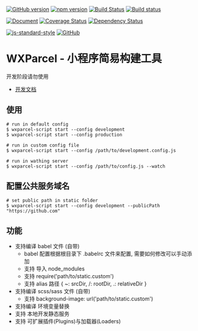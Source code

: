 [![GitHub version](https://badge.fury.io/gh/wxparcel%2Fwxparcel-script.svg)](https://badge.fury.io/gh/wxparcel%2Fwxparcel-script)
[![npm version](https://badge.fury.io/js/wxparcel-script.svg)](https://badge.fury.io/js/wxparcel-script)
[![Build Status](https://travis-ci.org/wxparcel/wxparcel-script.svg?branch=master)](https://travis-ci.org/wxparcel/wxparcel-script)
[![Build status](https://ci.appveyor.com/api/projects/status/s49av8k4l12hqt7n?svg=true)](https://ci.appveyor.com/project/DavidKk/wxparcel-script)

[![Document](https://doc.esdoc.org/github.com/wxparcel/wxparcel-script/badge.svg?t=0)](https://doc.esdoc.org/github.com/wxparcel/wxparcel-script/LICENSE)
[![Coverage Status](https://coveralls.io/repos/github/wxparcel/wxparcel-script/badge.svg?branch=master)](https://coveralls.io/github/wxparcel/wxparcel-script?branch=master)
[![Dependency Status](https://dependencyci.com/github/wxparcel/wxparcel-script/badge)](https://dependencyci.com/github/wxparcel/wxparcel-script)

[![js-standard-style](https://img.shields.io/badge/code%20style-standard-brightgreen.svg)](http://standardjs.com)
[![GitHub](https://img.shields.io/github/license/mashape/apistatus.svg)](https://github.com/wxparcel/wxparcel-script/blob/master/LICENSE)

# WXParcel - 小程序简易构建工具

开发阶段请勿使用

- [开发文档](https://wxparcel.github.io/wxparcel-script/esdoc/)

## 使用

```
# run in default config
$ wxparcel-script start --config development
$ wxparcel-script start --config production

# run in custom config file
$ wxparcel-script start --config /path/to/development.config.js

# run in wathing server
$ wxparcel-script start --config /path/to/config.js --watch
```

## 配置公共服务域名

```
# set public path in static folder
$ wxparcel-script start --config development --publicPath "https://github.com"
```

## 功能

- 支持编译 babel 文件 (自带)
  - babel 配置根据根目录下 .babelrc 文件来配置, 需要如何修改可以手动添加
  - 支持 导入 node_modules
  - 支持 require('path/to/static.custom')
  - 支持 alias 路径 { ~: srcDir, /: rootDir, .: relativeDir }
- 支持编译 scss/sass 文件 (自带)
  - 支持 background-image: url('path/to/static.custom')
- 支持编译 环境变量替换
- 支持 本地开发静态服务
- 支持 可扩展插件(Plugins)与加载器(Loaders)
